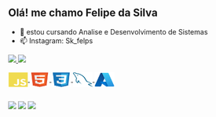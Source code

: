 ## Olá! me chamo Felipe da Silva 

- 🌱 estou cursando Analise e Desenvolvimento de Sistemas
- 📫 Instagram: Sk_felps

<div>
<a href="https://beacons.ai/felpsz322">
<img height="180em" src="https://github-readme-stats.vercel.app/api?username=felpsz322&show_icons=true&theme=aura_dark&include_all_commits-true&count_private-true"/>
<img height="180em" src="https://github-readme-stats.vercel.app/api/top-langs/?username=felpsz322&layout-compact&langs_count-16&theme=aura_dark"/>
</div>

<div style="display: inline_block"><br>
  <img align="center" alt="Felpszz-Js" height="30" width="40" src="https://raw.githubusercontent.com/devicons/devicon/master/icons/javascript/javascript-plain.svg">
  <img align="center" alt="felpsz-HTML" height="30" width="40" src="https://raw.githubusercontent.com/devicons/devicon/master/icons/html5/html5-original.svg">
  <img align="center" alt="Felpsz-CSS" height="30" width="40" src="https://raw.githubusercontent.com/devicons/devicon/master/icons/css3/css3-original.svg">
   <img align="center" alt="Felpsz-MySQL" height="30" width="40" src="https://raw.githubusercontent.com/devicons/devicon/master/icons/mysql/mysql-original.svg">
  <img align="center" alt="Felpsz-Azure" height="30" width="40" src="https://raw.githubusercontent.com/devicons/devicon/master/icons/azure/azure-original.svg">

</div>
  
  ##
 
<div> 
  <a href="https://instagram.com/Sk_felps" target="_blank"><img src="https://img.shields.io/badge/-Instagram-%23E4405F?style=for-the-badge&logo=instagram&logoColor=white" target="_blank"></a>
  <a href = "mailto:feelipebr322@gmail.com"><img src="https://img.shields.io/badge/-Gmail-%23333?style=for-the-badge&logo=gmail&logoColor=white" target="_blank"></a>
  <a href="https://www.linkedin.com/in/NOME AQUI-45875016a" target="_blank"><img src="https://img.shields.io/badge/-LinkedIn-%230077B5?style=for-the-badge&logo=linkedin&logoColor=white" target="_blank"></a> 
  
</div>
